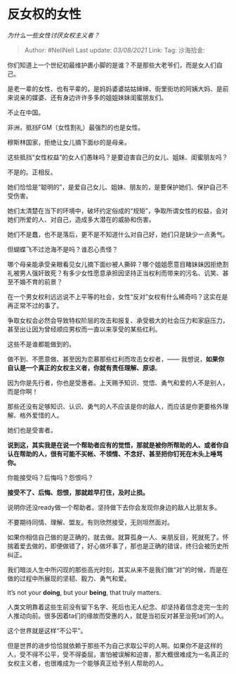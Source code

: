 # 反女权的女性

*为什么一些女性讨厌女权主义者？*

> Author: #NellNell
> Last update: *03/08/2021*
> Link:
> Tag:
> 沙海拾金:

你们知道上一个世纪初最维护裹小脚的是谁？不是那些大老爷们，而是女人们自己。

是老一辈的女性、也有平辈的，是妈妈婆婆姑姑婶婶、街里街坊的阿姨大妈、是前来说亲的媒婆、还有身边许许多多的姐姐妹妹闺蜜朋友们。

不止在中国。

非洲，抵挡FGM（女性割礼）最强烈的也是女性。

穆斯林国家，拒绝让女儿摘下面纱的是母亲。

这些抵挡“女性权益”的女人们愚昧吗？是要迫害自己的女儿、姐妹、闺蜜朋友吗？

不是的。正相反。

她们恰恰是“聪明的”，是爱自己女儿、姐妹、朋友的，是要保护她们、保护自己不受伤害。

她们太清楚在当下的环境中，破坏约定俗成的“规矩”，争取所谓女性的权益，会对她们所爱的人、对自己，造成多大潜在的威胁和伤害。

她们不是蠢，也不是落后，更不是不知道什么对自己好，她们只是缺少一点勇气。

但蝴蝶飞不过沧海不是吗？谁忍心责怪？

哪个母亲能承受亲眼看见女儿摘下面纱被人撕碎？哪个姐姐愿意目睹妹妹因拒绝割礼被男人强奸致死？有多少女性愿意承担因坚持正当权利而带来的污名、讥笑、甚至不婚不育的前景？

在一个男女权利远远说不上平等的社会，女性“反对”女权有什么稀奇吗？这实在是再正常不过的事了。

争取女权会必然会导致特权阶层的攻击和报复、承受极大的社会压力和家庭压力，甚至出让因为曾经顺应男权而一直以来享受的某些红利。

这些不是谁都能做到的。

做不到、不愿意做、甚至因为恋慕那些红利而攻击女权者，—— 我想说，**如果你自认是一个真正的女权主义者，你就有责任理解、原谅**。

因为你是先行者，你也是受惠者。上天赐予知识、觉悟、勇气和爱的人不是别人，而是你啊！

那些还没有足够知识、认识、勇气的人不应该是你的敌人，而应该是你更要格外理解、格外爱惜的人。

她们也是受害者。

**说到这，其实我是在说一个帮助者应有的觉悟，那就是被你所帮助的人、或者你自认在帮助的人，很有可能不买帐、不领情、不念好、甚至把你钉死在木头上唾骂你。**

你能接受吗？后悔吗？怨恨吗？

**接受不了、后悔、怨恨，那就趁早打住，及时止损。**

说明你还没ready做一个帮助者。坚持做下去你会发现你身边的敌人比朋友多。

不要期待同情、理解、盟友。有则欣然接受，无则坦然面对。

如果你相信自己做的是正确的，就去做。就算孤身一人、亲朋反目，死就死了。怀揣着爱去做的，即便做错了，好心做坏事了，那也是正确的错误，终归会被历史所纠正。

我们暗淡人生中所闪现的那些高光时刻，其实从来不是我们做“对”的时候，而是在做的过程中所展现的坚韧、毅力、勇气和爱。

It’s not your **doing**, but your **being**, that truly matters.

人类文明靠着这些生前没有留下名字、死后也无人纪念、却坚持着信念走完一生的人推动向前。很多因着ta们的缘故而受惠的人，就是当初反对甚至治死ta们的人。

这个世界就是这样“不公平”。

但是世界的进步恰恰就依赖于那些不为自己求取公平的人啊。如果你不是这样的人，受不得不公平，受不得委屈，害怕被误解和迫害，那大概很难成为一名真正的女权主义者，也很难成为一个能够真正给予别人帮助的人。
